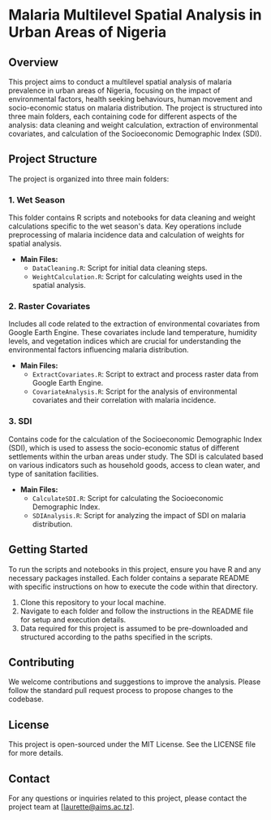 # Malaria Multilevel Spatial Analysis in Urban Areas of Nigeria

## Overview
This project aims to conduct a multilevel spatial analysis of malaria prevalence in urban areas of Nigeria, focusing on the impact of environmental factors, health seeking behaviours, human movement and socio-economic status on malaria distribution. The project is structured into three main folders, each containing code for different aspects of the analysis: data cleaning and weight calculation, extraction of environmental covariates, and calculation of the Socioeconomic Demographic Index (SDI).

## Project Structure
The project is organized into three main folders:

### 1. Wet Season
This folder contains R scripts and notebooks for data cleaning and weight calculations specific to the wet season's data. Key operations include preprocessing of malaria incidence data and calculation of weights for spatial analysis.

- **Main Files:**
  - `DataCleaning.R`: Script for initial data cleaning steps.
  - `WeightCalculation.R`: Script for calculating weights used in the spatial analysis.

### 2. Raster Covariates
Includes all code related to the extraction of environmental covariates from Google Earth Engine. These covariates include land temperature, humidity levels, and vegetation indices which are crucial for understanding the environmental factors influencing malaria distribution.

- **Main Files:**
  - `ExtractCovariates.R`: Script to extract and process raster data from Google Earth Engine.
  - `CovariateAnalysis.R`: Script for the analysis of environmental covariates and their correlation with malaria incidence.

### 3. SDI
Contains code for the calculation of the Socioeconomic Demographic Index (SDI), which is used to assess the socio-economic status of different settlements within the urban areas under study. The SDI is calculated based on various indicators such as household goods, access to clean water, and type of sanitation facilities.

- **Main Files:**
  - `CalculateSDI.R`: Script for calculating the Socioeconomic Demographic Index.
  - `SDIAnalysis.R`: Script for analyzing the impact of SDI on malaria distribution.

## Getting Started
To run the scripts and notebooks in this project, ensure you have R and any necessary packages installed. Each folder contains a separate README with specific instructions on how to execute the code within that directory.

1. Clone this repository to your local machine.
2. Navigate to each folder and follow the instructions in the README file for setup and execution details.
3. Data required for this project is assumed to be pre-downloaded and structured according to the paths specified in the scripts.

## Contributing
We welcome contributions and suggestions to improve the analysis. Please follow the standard pull request process to propose changes to the codebase.

## License
This project is open-sourced under the MIT License. See the LICENSE file for more details.

## Contact
For any questions or inquiries related to this project, please contact the project team at [laurette@aims.ac.tz].

